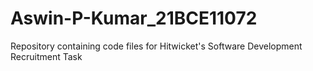 # Aswin-P-Kumar_21BCE11072
Repository containing code files for Hitwicket's Software Development Recruitment Task
